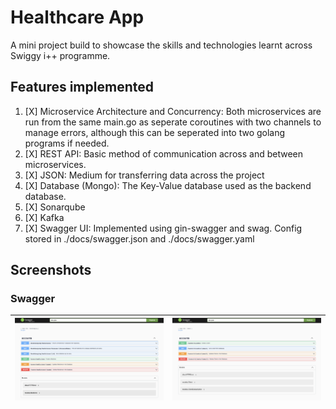 # Healthcare App

A mini project build to showcase the skills and technologies learnt across Swiggy i++ programme.

## Features implemented

1. [X] Microservice Architecture and Concurrency: Both microservices are run from the same main.go as seperate coroutines with two channels to manage errors, although this can be seperated into two golang programs if needed.
2. [X] REST API: Basic method of communication across and between microservices.
3. [X] JSON: Medium for transferring data across the project
4. [X] Database (Mongo): The Key-Value database used as the backend database.
5. [X] Sonarqube
6. [X] Kafka
7. [X] Swagger UI: Implemented using gin-swagger and swag. Config stored in ./docs/swagger.json and ./docs/swagger.yaml

## Screenshots

### Swagger

| [![Swagger](/dhiman/mini-project/screenshots/bookkeeping_swagger.png)](/dhiman/mini-project/screenshots/bookkeeping_swagger.png) | [![Swagger](/dhiman/mini-project/screenshots/users_swagger.png)](/dhiman/mini-project/screenshots/users_swagger.png) |
| --- | --- |
